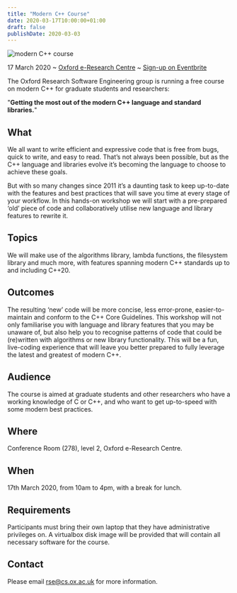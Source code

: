 ```yaml
---
title: "Modern C++ Course"
date: 2020-03-17T10:00:00+01:00
draft: false
publishDate: 2020-03-03
---
```



![modern C++ course](/images/modern-cpp-course.jpg "modern C++ course")

17 March 2020 ~ [Oxford e-Research Centre](https://goo.gl/maps/dkwRade5eaj8Jmvg6) ~ [Sign-up on Eventbrite](https://www.eventbrite.com/e/oxford-rse-modern-c-course-tickets-97716768485)

The Oxford Research Software Engineering group is running a free course on modern C++ for graduate students and researchers:

"**Getting the most out of the modern C++ language and standard libraries.**"

## What

We all want to write efficient and expressive code that is free from bugs, quick to write, and easy to read. That’s not always been possible, but as the C++ language and libraries evolve it’s becoming the language to choose to achieve these goals.

But with so many changes since 2011 it’s a daunting task to keep up-to-date with the features and best practices that will save you time at every stage of your workflow. In this hands-on workshop we will start with a pre-prepared ‘old’ piece of code and collaboratively utilise new language and library features to rewrite it.

## Topics

We will make use of the algorithms library, lambda functions, the filesystem library and much more, with features spanning modern C++ standards up to and including C++20.

## Outcomes

The resulting ‘new’ code will be more concise, less error-prone, easier-to-maintain and conform to the C++ Core Guidelines. This workshop will not only familiarise you with language and library features that you may be unaware of, but also help you to recognise patterns of code that could be (re)written with algorithms or new library functionality. This will be a fun, live-coding experience that will leave you better prepared to fully leverage the latest and greatest of modern C++.

## Audience

The course is aimed at graduate students and other researchers who have a working knowledge of C or C++, and who want to get up-to-speed with some modern best practices.

## Where

Conference Room (278), level 2, Oxford e-Research Centre.

## When

17th March 2020, from 10am to 4pm, with a break for lunch.

## Requirements

Participants must bring their own laptop that they have administrative privileges on. A virtualbox disk image will be provided that will contain all necessary software for the course.

## Contact

Please email rse@cs.ox.ac.uk for more information.
